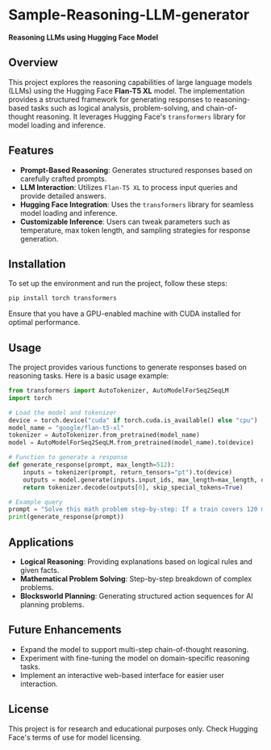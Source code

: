# Sample-Reasoning-LLM-generator

**Reasoning LLMs using Hugging Face Model**

## Overview
This project explores the reasoning capabilities of large language models (LLMs) using the Hugging Face **Flan-T5 XL** model. The implementation provides a structured framework for generating responses to reasoning-based tasks such as logical analysis, problem-solving, and chain-of-thought reasoning. It leverages Hugging Face's `transformers` library for model loading and inference.

## Features
- **Prompt-Based Reasoning**: Generates structured responses based on carefully crafted prompts.
- **LLM Interaction**: Utilizes `Flan-T5 XL` to process input queries and provide detailed answers.
- **Hugging Face Integration**: Uses the `transformers` library for seamless model loading and inference.
- **Customizable Inference**: Users can tweak parameters such as temperature, max token length, and sampling strategies for response generation.

## Installation
To set up the environment and run the project, follow these steps:

```bash
pip install torch transformers
```

Ensure that you have a GPU-enabled machine with CUDA installed for optimal performance.

## Usage
The project provides various functions to generate responses based on reasoning tasks. Here is a basic usage example:

```python
from transformers import AutoTokenizer, AutoModelForSeq2SeqLM
import torch

# Load the model and tokenizer
device = torch.device("cuda" if torch.cuda.is_available() else "cpu")
model_name = "google/flan-t5-xl"
tokenizer = AutoTokenizer.from_pretrained(model_name)
model = AutoModelForSeq2SeqLM.from_pretrained(model_name).to(device)

# Function to generate a response
def generate_response(prompt, max_length=512):
    inputs = tokenizer(prompt, return_tensors="pt").to(device)
    outputs = model.generate(inputs.input_ids, max_length=max_length, do_sample=True, temperature=0.7)
    return tokenizer.decode(outputs[0], skip_special_tokens=True)

# Example query
prompt = "Solve this math problem step-by-step: If a train covers 120 miles in 3 hours, what is the speed?"
print(generate_response(prompt))
```

## Applications
- **Logical Reasoning**: Providing explanations based on logical rules and given facts.
- **Mathematical Problem Solving**: Step-by-step breakdown of complex problems.
- **Blocksworld Planning**: Generating structured action sequences for AI planning problems.

## Future Enhancements
- Expand the model to support multi-step chain-of-thought reasoning.
- Experiment with fine-tuning the model on domain-specific reasoning tasks.
- Implement an interactive web-based interface for easier user interaction.

## License
This project is for research and educational purposes only. Check Hugging Face's terms of use for model licensing.
